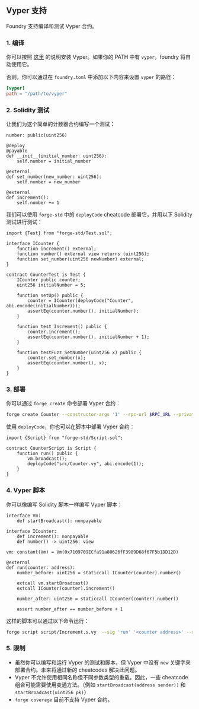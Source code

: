 ## Vyper 支持

Foundry 支持编译和测试 Vyper 合约。

### 1. 编译

你可以按照 [这里](https://vyper.readthedocs.io/en/stable/installing-vyper.html) 的说明安装 Vyper。如果你的 PATH 中有 `vyper`，foundry 将自动使用它。

否则，你可以通过在 `foundry.toml` 中添加以下内容来设置 `vyper` 的路径：
```toml
[vyper]
path = "/path/to/vyper"
```

### 2. Solidity 测试

让我们为这个简单的计数器合约编写一个测试：

```vyper
number: public(uint256)

@deploy
@payable
def __init__(initial_number: uint256):
    self.number = initial_number

@external
def set_number(new_number: uint256):
    self.number = new_number

@external
def increment():
    self.number += 1
```

我们可以使用 `forge-std` 中的 `deployCode` cheatcode 部署它，并用以下 Solidity 测试进行测试：
```solidity
import {Test} from "forge-std/Test.sol";

interface ICounter {
    function increment() external;
    function number() external view returns (uint256);
    function set_number(uint256 newNumber) external;
}

contract CounterTest is Test {
    ICounter public counter;
    uint256 initialNumber = 5;

    function setUp() public {
        counter = ICounter(deployCode("Counter", abi.encode(initialNumber)));
        assertEq(counter.number(), initialNumber);
    }

    function test_Increment() public {
        counter.increment();
        assertEq(counter.number(), initialNumber + 1);
    }

    function testFuzz_SetNumber(uint256 x) public {
        counter.set_number(x);
        assertEq(counter.number(), x);
    }
}
```

### 3. 部署

你可以通过 `forge create` 命令部署 Vyper 合约：
```bash
forge create Counter --constructor-args '1' --rpc-url $RPC_URL --private-key $PRIVATE_KEY
```

使用 `deployCode`，你也可以在脚本中部署 Vyper 合约：
```solidity
import {Script} from "forge-std/Script.sol";

contract CounterScript is Script {
    function run() public {
        vm.broadcast();
        deployCode("src/Counter.vy", abi.encode(1));
    }
}
```

### 4. Vyper 脚本

你可以像编写 Solidity 脚本一样编写 Vyper 脚本：
```vyper
interface Vm:
    def startBroadcast(): nonpayable

interface ICounter:
    def increment(): nonpayable
    def number() -> uint256: view

vm: constant(Vm) = Vm(0x7109709ECfa91a80626fF3989D68f67F5b1DD12D)

@external
def run(counter: address):
    number_before: uint256 = staticcall ICounter(counter).number()

    extcall vm.startBroadcast()
    extcall ICounter(counter).increment()

    number_after: uint256 = staticcall ICounter(counter).number()

    assert number_after == number_before + 1
```

这样的脚本可以通过以下命令运行：
```bash
forge script script/Increment.s.vy  --sig 'run' '<counter address>' --rpc-url $RPC_URL --broadcast  --private-key $PRIVATE_KEY
```

### 5. 限制

- 虽然你可以编写和运行 Vyper 的测试和脚本，但 Vyper 中没有 `new` 关键字来部署合约。未来将通过新的 cheatcodes 解决此问题。
- Vyper 不允许使用相同名称但不同参数类型的重载。因此，一些 cheatcode 组合可能需要使用变通方法。（例如 `startBroadcast(address sender))` 和 `startBroadcast(uint256 pk)`）
- `forge coverage` 目前不支持 Vyper 合约。